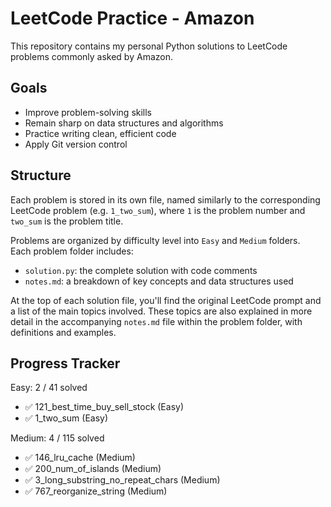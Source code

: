 # LeetCode Practice - Amazon

This repository contains my personal Python solutions to LeetCode problems commonly asked by Amazon.

## Goals

- Improve problem-solving skills
- Remain sharp on data structures and algorithms
- Practice writing clean, efficient code
- Apply Git version control

## Structure

Each problem is stored in its own file, named similarly to the corresponding LeetCode problem (e.g. `1_two_sum`), where `1` is the problem number and `two_sum` is the problem title.

Problems are organized by difficulty level into `Easy` and `Medium` folders.  
Each problem folder includes:

- `solution.py`: the complete solution with code comments
- `notes.md`: a breakdown of key concepts and data structures used

At the top of each solution file, you'll find the original LeetCode prompt and a list of the main topics involved. These topics are also explained in more detail in the accompanying `notes.md` file within the problem folder, with definitions and examples.

<!-- PROGRESS_START -->

## Progress Tracker

Easy: 2 / 41 solved

- ✅ 121_best_time_buy_sell_stock (Easy)
- ✅ 1_two_sum (Easy)

Medium: 4 / 115 solved

- ✅ 146_lru_cache (Medium)
- ✅ 200_num_of_islands (Medium)
- ✅ 3_long_substring_no_repeat_chars (Medium)
- ✅ 767_reorganize_string (Medium)


<!-- PROGRESS_END -->